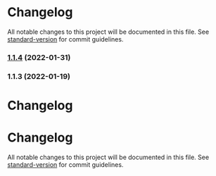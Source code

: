 # Changelog

All notable changes to this project will be documented in this file. See [standard-version](https://github.com/conventional-changelog/standard-version) for commit guidelines.

### [1.1.4](https://github.com/WebTestingTrit/practica-e2e/compare/v1.1.3...v1.1.4) (2022-01-31)

### 1.1.3 (2022-01-19)

# Changelog





# Changelog

All notable changes to this project will be documented in this file. See [standard-version](https://github.com/conventional-changelog/standard-version) for commit guidelines.
